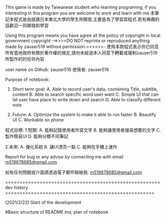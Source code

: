 This game is made by Taiwanese student who learning programing, if you interesting in this program you are welcome to work and learn with me
本筆記本程式是由就讀日本東北大學的學生所開發,主要是為了學習寫程式.若有興趣的話歡迎一同開發和學習

Using this program means you have agree all the policy of copyright in local government
copyright -=>>>=DO NOT reprints or reproduced anything made by zauser519 without permission.=<<<<=-
使用本款程式表示你已同意所有當地政府有關於著作權的規定,請勿未經過本人同意下轉載或複制zauser519所製作的的任何內容

user name on Github: zauser519
使用者: zauser519

Purpose of notebook:
1. Short term goal:
A. Able to record user's data, containing Title, subtitle, content
B. Able to search specific word user want
C. Simple UI that can let user have place to write down and search
D. Able to classify different note

2. Future:
A. Optimize the system to make it able to run faster
B. Beautify UI
C. Workable on phone

程式目標:
1.短期:
A. 能夠記錄使用者所寫文字
B. 能夠讓使用者搜尋想要的文字
C. 製作簡易UI
D. 能夠分類不同筆記

2.未來:
A. 優化系統
B. 讓UI漂亮一點
C. 能夠在手機上運作

Report for bug or any advise by connecting me with email
m519678685@gmail.com

如有任何問題或介面請透過電子郵件聯絡我: m519678685@gmail.com

====================================================== dev history ====================================================

(2021/2/22) Start of the development

#Basic structure of README.md, plan of notebook
